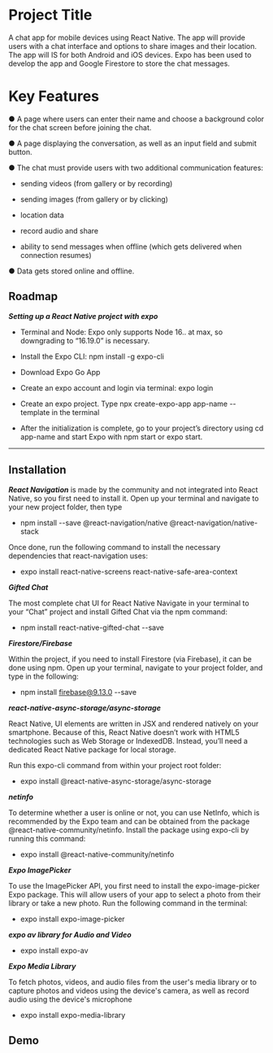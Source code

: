 # Project Title

A chat app for mobile devices using React Native. The app will
provide users with a chat interface and options to share images and their
location.
The app will IS for both Android and iOS devices. 
Expo has been used to develop the app and Google Firestore to store the chat messages.

# Key Features
● A page where users can enter their name and choose a background color for the chat screen
before joining the chat.

● A page displaying the conversation, as well as an input field and submit button.

● The chat must provide users with two additional communication features: 

- sending videos (from gallery or by recording)

- sending images (from gallery or by clicking)

- location data

- record audio and share

- ability to send messages when offline (which gets delivered when connection resumes)

● Data gets stored online and offline.

## Roadmap

*****Setting up a React Native project with expo*****

- Terminal and Node: Expo only supports Node   16.. at max, so downgrading to “16.19.0” is necessary.

- Install the Expo CLI:
  npm install -g expo-cli

- Download Expo Go App

- Create an expo account and login via terminal: expo login

- Create an expo project. Type 
npx create-expo-app app-name --template
in the terminal

- After the initialization is complete, go to your project’s directory using cd app-name and start Expo with npm start or expo start. 

*****




## Installation

***React Navigation*** is made by the community and not integrated into React Native, so you first need to install it. Open up your terminal and navigate to your new project folder, then type 

- npm install --save @react-navigation/native @react-navigation/native-stack

Once done, run the following command to install the necessary dependencies that react-navigation uses:

- expo install react-native-screens react-native-safe-area-context



***Gifted Chat***

The most complete chat UI for React Native
Navigate in your terminal to your “Chat” project and install Gifted Chat via the npm command:

- npm install react-native-gifted-chat --save


***Firestore/Firebase***

Within the project, if you need to install Firestore (via Firebase), it can be done using npm. Open up your terminal, navigate to your project folder, and type in the following:

- npm install firebase@9.13.0 --save


***react-native-async-storage/async-storage***

React Native, UI elements are written in JSX and rendered natively on your smartphone. Because of this, React Native doesn’t work with HTML5 technologies such as Web Storage or IndexedDB. Instead, you’ll need a dedicated React Native package for local storage.

Run this expo-cli command from within your project root folder:

- expo install @react-native-async-storage/async-storage 


***netinfo***

To determine whether a user is online or not, you can use NetInfo, which is recommended by the Expo team and can be obtained from the package @react-native-community/netinfo.
Install the package using expo-cli by running this command:

- expo install @react-native-community/netinfo


***Expo ImagePicker***

To use the ImagePicker API, you first need to install the expo-image-picker Expo package. This will allow users of your app to select a photo from their library or take a new photo. Run the following command in the terminal:

- expo install expo-image-picker

***expo av library for Audio and Video***
- expo install expo-av

***Expo Media Library***

To fetch photos, videos, and audio files from the user's media library or to capture photos and videos using the device's camera, as well as record audio using the device's microphone

- expo install expo-media-library



## Demo